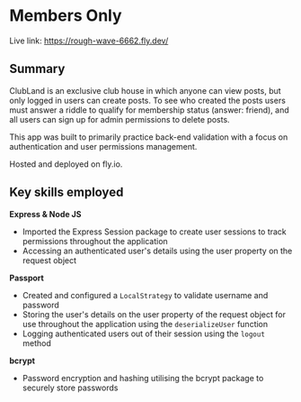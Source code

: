# Members Only

Live link: https://rough-wave-6662.fly.dev/

## Summary

ClubLand is an exclusive club house in which anyone can view posts, but only logged in users can create posts. To see who created the posts users must answer a riddle to qualify for membership status (answer: friend), and all users can sign up for admin permissions to delete posts.

This app was built to primarily practice back-end validation with a focus on authentication and user permissions management.

Hosted and deployed on fly.io.

## Key skills employed

**Express & Node JS**

- Imported the Express Session package to create user sessions to track permissions throughout the application
- Accessing an authenticated user's details using the user property on the request object

**Passport**

- Created and configured a `LocalStrategy` to validate username and password
- Storing the user's details on the user property of the request object for use throughout the application using the `deserializeUser` function
- Logging authenticated users out of their session using the `logout` method

**bcrypt**

- Password encryption and hashing utilising the bcrypt package to securely store passwords
